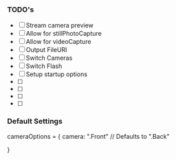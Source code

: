 
### TODO's
- [ ] Stream camera preview
- [ ] Allow for stillPhotoCapture
- [ ] Allow for videoCapture
- [ ] Output FileURI 
- [ ] Switch Cameras
- [ ] Switch Flash
- [ ] Setup startup options
- [ ]
- [ ] 
- [ ]
- [ ]

### Default Settings
cameraOptions = {
	camera: ".Front" // Defaults to ".Back"
	
}